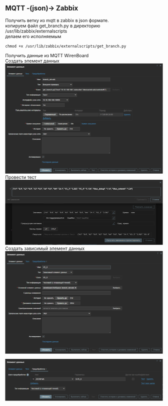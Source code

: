 ## MQTT -(json)-> Zabbix
Получить ветку из mqtt в zabbix в json формате.<br>
копируем файл get_branch.py в директорию /usr/lib/zabbix/externalscripts<br>
делаем его исполняемым<br>
```
chmod +x /usr/lib/zabbix/externalscripts/get_branch.py
```
Получить данные из MQTT WirenBoard <br>
Создать элемент данных
![](https://github.com/VBCRFV/zabbix/blob/main/readme/%D0%AD%D0%BB%D0%B5%D0%BC%D0%B5%D0%BD%D1%82%20%D0%B4%D0%B0%D0%BD%D0%BD%D1%8B%D1%85.png)
Провести тест
![](https://github.com/VBCRFV/zabbix/blob/main/readme/%D0%AD%D0%BB%D0%B5%D0%BC%D0%B5%D0%BD%D1%82%20%D0%B4%D0%B0%D0%BD%D0%BD%D1%8B%D1%85%2C%20%D1%82%D0%B5%D1%81%D1%82.png)
Создать зависимый элемент данных
![](https://github.com/VBCRFV/zabbix/blob/main/readme/%D0%AD%D0%BB%D0%B5%D0%BC%D0%B5%D0%BD%D1%82%20%D0%B4%D0%B0%D0%BD%D0%BD%D1%8B%D1%85%2C%20%D0%B7%D0%B0%D0%B2%D0%B8%D1%81%D0%B8%D0%BC%D1%8B%D0%B9.png)

![](https://github.com/VBCRFV/zabbix/blob/main/readme/%D0%AD%D0%BB%D0%B5%D0%BC%D0%B5%D0%BD%D1%82%20%D0%B4%D0%B0%D0%BD%D0%BD%D1%8B%D1%85%2C%20%D0%B7%D0%B0%D0%B2%D0%B8%D1%81%D0%B8%D0%BC%D1%8B%D0%B9%2C%20%D0%BF%D1%80%D0%B5%D0%B4%D0%BE%D0%B1%D1%80%D0%B0%D0%B1%D0%BE%D1%82%D0%BA%D0%B0%20.png)
